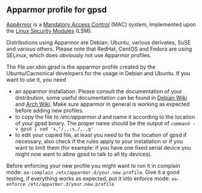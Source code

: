 ## Apparmor profile for gpsd

[AppArmor](https://en.wikipedia.org/wiki/AppArmor "wikipedia:AppArmor")
is a [Mandatory Access Control](https://wiki.archlinux.org/index.php/Mandatory_Access_Control "Mandatory Access Control")
(MAC) system, implemented upon the
[Linux Security Modules](https://en.wikipedia.org/wiki/Linux_Security_Modules "wikipedia:Linux Security Modules") (LSM).

Distributions using Apparmor are Debian, Ubuntu, various derivates, SuSE
and various others. Please note that RedHat, CentOS and Fedora are using
SELinux, which does obviously not use Apparmor profiles.

The file *usr.sbin.gpsd* is the apparmor profile created by the
Ubuntu/Cacnonical developers for the usage in Debian and Ubuntu. If you
want to use it, you need

 - an apparmor installation. Please consult the documentation of your
distribution, some useful documentation can be found in
[Debian Wiki](https://wiki.debian.org/AppArmor/HowToUse) and
[Arch Wiki](https://wiki.archlinux.org/index.php/AppArmor). Make sure
apparmor in general is working as expected before adding new profiles.
 - to copy the file to */etc/apparmor.d* and name it according to the
location of your gpsd binary. The proper name should be the output of
`command -v gpsd | sed 's,^/,,;s,/,.,g'`
 - to edit your copied file, at least you need to fix the location of
gpsd if necessary, also check if the rules apply to your installation or
if you want to limit them (for example: if you have one fixed serial device
you might now want to allow gpsd to talk to all tty devices).

Before enforcing your new profile you might want to run it in complain
mode: `aa-complain /etc/apparmor.d/your.new.profile`. Give it a good
testing, if everything works as expected, put it into enforce mode:
`aa-enforce /etc/apparmor.d/your.new.profile`
